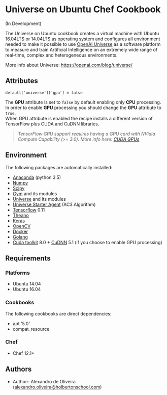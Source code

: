 # Universe on Ubuntu Chef Cookbook

(In Development)

The Universe on Ubuntu cookbook creates a virtual machine with Ubuntu 16.04LTS or 14.04LTS as operating system and configures all environment needed to make it possible to use [OpenAI Universe](https://universe.openai.com/) as a software platform to measure and train Artificial Intelligence on an extremely wide range of real-time, complex and heterogeneous environments.

More info about Universe: https://openai.com/blog/universe/

## Attributes

    default['universe']['gpu'] = false

The **GPU** attribute is set to `false` by default enabling only **CPU** processing.  
In order to enable **GPU** processing you should change the **GPU** attribute to `true`.  
When GPU attribute is enabled the recipe installs a different version of TensorFlow plus CUDA
and CuDNN libraries.  
> *TensorFlow GPU support requires having a GPU card with NVidia
Compute Capability (>= 3.0).
More info here: [CUDA GPUs](https://developer.nvidia.com/cuda-gpus)*

## Environment

The following packages are automatically installed:

- [Anaconda](https://docs.continuum.io/anaconda/) (python 3.5)
- [Numpy](http://www.numpy.org/)
- [Scipy](https://www.scipy.org/)
- [Gym](https://gym.openai.com/) and its modules
- [Universe](https://universe.openai.com/) and its modules
- [Universe Starter Agent](https://github.com/openai/universe-starter-agent) (AC3 Algorithm)
- [Tensorflow](https://www.tensorflow.org/) 0.11
- [Theano](http://deeplearning.net/software/theano/)
- [Keras](https://keras.io/)
- [OpenCV](http://opencv.org/)
- [Docker](https://www.docker.com/)
- [Golang](https://golang.org/)
- [Cuda toolkit](https://developer.nvidia.com/cuda-toolkit) 8.0 + [CuDNN](https://developer.nvidia.com/cudnn) 5.1 (if you choose to enable GPU processing)

## Requirements

### Platforms
- Ubuntu 14.04
- Ubuntu 16.04

### Cookbooks
The following cookbooks are direct dependencies:
- apt '5.0'
- compat_resource

### Chef

- Chef 12.1+

## Authors
- Author:: Alexandro de Oliveira ([alexandro.oliveira@holbertonschool.com](mailto:alexandro.oliveira@holbertonschool.com))
